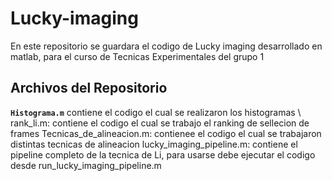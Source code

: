 # Lucky-imaging
En este repositorio se guardara el codigo de Lucky imaging desarrollado en matlab, para el curso de Tecnicas Experimentales del grupo 1
## Archivos del Repositorio

**`Histograma.m`** contiene el codigo el cual se realizaron los histogramas \\
rank_li.m: contiene el codigo el cual se trabajo el ranking de sellecion de frames
Tecnicas_de_alineacion.m: contienee el codigo el cual se trabajaron distintas tecnicas de alineacion
lucky_imaging_pipeline.m: contiene el pipeline completo de la tecnica de Li, para usarse debe ejecutar el codigo desde run_lucky_imaging_pipeline.m
